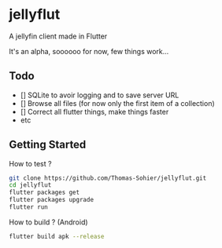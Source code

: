 # jellyflut

A jellyfin client made in Flutter

It's an alpha, soooooo for now, few things work...

## Todo

- [] SQLite to avoir logging and to save server URL
- [] Browse all files (for now only the first item of a collection)
- [] Correct all flutter things, make things faster
- etc

## Getting Started

How to test ?

```bash
git clone https://github.com/Thomas-Sohier/jellyflut.git
cd jellyflut
flutter packages get
flutter packages upgrade
flutter run
```

How to build ? (Android)

```bash
flutter build apk --release
```
